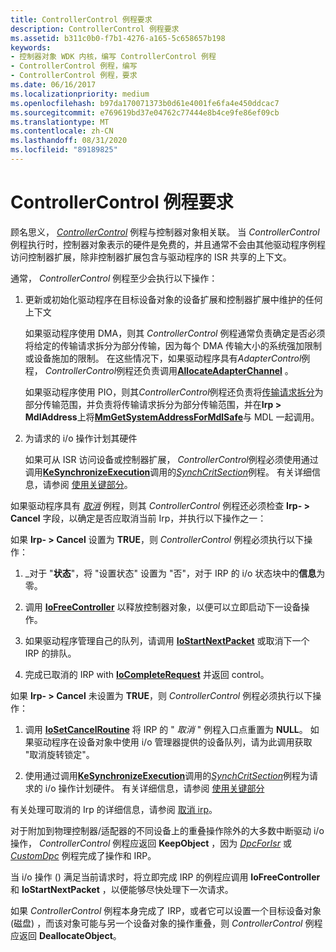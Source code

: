 ```yaml
---
title: ControllerControl 例程要求
description: ControllerControl 例程要求
ms.assetid: b311c0b0-f7b1-4276-a165-5c658657b198
keywords:
- 控制器对象 WDK 内核，编写 ControllerControl 例程
- ControllerControl 例程，编写
- ControllerControl 例程，要求
ms.date: 06/16/2017
ms.localizationpriority: medium
ms.openlocfilehash: b97da170071373b0d61e4001fe6fa4e450ddcac7
ms.sourcegitcommit: e769619bd37e04762c77444e8b4ce9fe86ef09cb
ms.translationtype: MT
ms.contentlocale: zh-CN
ms.lasthandoff: 08/31/2020
ms.locfileid: "89189825"
---
```

# <a name="controllercontrol-routine-requirements"></a>ControllerControl 例程要求





顾名思义， [*ControllerControl*](https://msdn.microsoft.com/library/windows/hardware/ff542049) 例程与控制器对象相关联。 当 *ControllerControl* 例程执行时，控制器对象表示的硬件是免费的，并且通常不会由其他驱动程序例程访问控制器扩展，除非控制器扩展包含与驱动程序的 ISR 共享的上下文。

通常， *ControllerControl* 例程至少会执行以下操作：

1.  更新或初始化驱动程序在目标设备对象的设备扩展和控制器扩展中维护的任何上下文

    如果驱动程序使用 DMA，则其 *ControllerControl* 例程通常负责确定是否必须将给定的传输请求拆分为部分传输，因为每个 DMA 传输大小的系统强加限制或设备施加的限制。 在这些情况下，如果驱动程序具有*AdapterControl*例程， *ControllerControl*例程还负责调用[**AllocateAdapterChannel**](/windows-hardware/drivers/ddi/wdm/nc-wdm-pallocate_adapter_channel) 。

    如果驱动程序使用 PIO，则其*ControllerControl*例程还负责将[传输请求拆分](splitting-dma-transfer-requests.md)为部分传输范围，并负责将传输请求拆分为部分传输范围，并在**Irp &gt; MdlAddress**上将[**MmGetSystemAddressForMdlSafe**](./mm-bad-pointer.md)与 MDL 一起调用。

2.  为请求的 i/o 操作计划其硬件

    如果可从 ISR 访问设备或控制器扩展， *ControllerControl*例程必须使用通过调用[**KeSynchronizeExecution**](/windows-hardware/drivers/ddi/wdm/nf-wdm-kesynchronizeexecution)调用的[*SynchCritSection*](/windows-hardware/drivers/ddi/wdm/nc-wdm-ksynchronize_routine)例程。 有关详细信息，请参阅 [使用关键部分](using-critical-sections.md)。

如果驱动程序具有 [*取消*](/windows-hardware/drivers/ddi/wdm/nc-wdm-driver_cancel) 例程，则其 *ControllerControl* 例程还必须检查 **Irp- &gt; Cancel** 字段，以确定是否应取消当前 Irp，并执行以下操作之一：

如果 **Irp- &gt; Cancel** 设置为 **TRUE**，则 *ControllerControl* 例程必须执行以下操作：

1.  \_对于 "**状态**"，将 "设置状态" 设置为 "否"，对于 IRP 的 i/o 状态块中的**信息**为零。

2.  调用 [**IoFreeController**](/windows-hardware/drivers/ddi/ntddk/nf-ntddk-iofreecontroller) 以释放控制器对象，以便可以立即启动下一设备操作。

3.  如果驱动程序管理自己的队列，请调用 [**IoStartNextPacket**](/windows-hardware/drivers/ddi/ntifs/nf-ntifs-iostartnextpacket) 或取消下一个 IRP 的排队。

4.  完成已取消的 IRP with [**IoCompleteRequest**](/windows-hardware/drivers/ddi/wdm/nf-wdm-iocompleterequest) 并返回 control。

如果 **Irp- &gt; Cancel** 未设置为 **TRUE**，则 *ControllerControl* 例程必须执行以下操作：

1.  调用 [**IoSetCancelRoutine**](/windows-hardware/drivers/ddi/wdm/nf-wdm-iosetcancelroutine) 将 IRP 的 " *取消* " 例程入口点重置为 **NULL**。 如果驱动程序在设备对象中使用 i/o 管理器提供的设备队列，请为此调用获取 "取消旋转锁定"。

2.  使用通过调用[**KeSynchronizeExecution**](/windows-hardware/drivers/ddi/wdm/nf-wdm-kesynchronizeexecution)调用的[*SynchCritSection*](/windows-hardware/drivers/ddi/wdm/nc-wdm-ksynchronize_routine)例程为请求的 i/o 操作计划硬件。 有关详细信息，请参阅 [使用关键部分](using-critical-sections.md)

有关处理可取消的 Irp 的详细信息，请参阅 [取消 irp](canceling-irps.md)。

对于附加到物理控制器/适配器的不同设备上的重叠操作除外的大多数中断驱动 i/o 操作， *ControllerControl* 例程应返回 **KeepObject** ，因为 [*DpcForIsr*](/windows-hardware/drivers/ddi/wdm/nc-wdm-io_dpc_routine) 或 [*CustomDpc*](/windows-hardware/drivers/ddi/wdm/nc-wdm-kdeferred_routine) 例程完成了操作和 IRP。

当 i/o 操作 () 满足当前请求时，将立即完成 IRP 的例程应调用 **IoFreeController** 和 **IoStartNextPacket** ，以便能够尽快处理下一次请求。

如果 *ControllerControl* 例程本身完成了 IRP，或者它可以设置一个目标设备对象 (磁盘) ，而该对象可能与另一个设备对象的操作重叠，则 *ControllerControl* 例程应返回 **DeallocateObject**。

 

